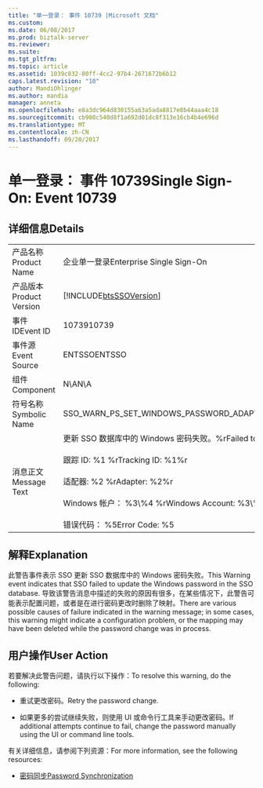 ```yaml
---
title: "单一登录： 事件 10739 |Microsoft 文档"
ms.custom: 
ms.date: 06/08/2017
ms.prod: biztalk-server
ms.reviewer: 
ms.suite: 
ms.tgt_pltfrm: 
ms.topic: article
ms.assetid: 1039c832-80ff-4cc2-97b4-2671672b6b12
caps.latest.revision: "10"
author: MandiOhlinger
ms.author: mandia
manager: anneta
ms.openlocfilehash: e8a3dc964d830155a63a5ada8817e8b44aaa4c18
ms.sourcegitcommit: cb908c540d8f1a692d01dc8f313e16cb4b4e696d
ms.translationtype: MT
ms.contentlocale: zh-CN
ms.lasthandoff: 09/20/2017
---
```

# <a name="single-sign-on-event-10739"></a><span data-ttu-id="e69e8-102">单一登录： 事件 10739</span><span class="sxs-lookup"><span data-stu-id="e69e8-102">Single Sign-On: Event 10739</span></span>
## <a name="details"></a><span data-ttu-id="e69e8-103">详细信息</span><span class="sxs-lookup"><span data-stu-id="e69e8-103">Details</span></span>  
  
|||  
|-|-|  
|<span data-ttu-id="e69e8-104">产品名称</span><span class="sxs-lookup"><span data-stu-id="e69e8-104">Product Name</span></span>|<span data-ttu-id="e69e8-105">企业单一登录</span><span class="sxs-lookup"><span data-stu-id="e69e8-105">Enterprise Single Sign-On</span></span>|  
|<span data-ttu-id="e69e8-106">产品版本</span><span class="sxs-lookup"><span data-stu-id="e69e8-106">Product Version</span></span>|[!INCLUDE[btsSSOVersion](../includes/btsssoversion-md.md)]|  
|<span data-ttu-id="e69e8-107">事件 ID</span><span class="sxs-lookup"><span data-stu-id="e69e8-107">Event ID</span></span>|<span data-ttu-id="e69e8-108">10739</span><span class="sxs-lookup"><span data-stu-id="e69e8-108">10739</span></span>|  
|<span data-ttu-id="e69e8-109">事件源</span><span class="sxs-lookup"><span data-stu-id="e69e8-109">Event Source</span></span>|<span data-ttu-id="e69e8-110">ENTSSO</span><span class="sxs-lookup"><span data-stu-id="e69e8-110">ENTSSO</span></span>|  
|<span data-ttu-id="e69e8-111">组件</span><span class="sxs-lookup"><span data-stu-id="e69e8-111">Component</span></span>|<span data-ttu-id="e69e8-112">N\A</span><span class="sxs-lookup"><span data-stu-id="e69e8-112">N\A</span></span>|  
|<span data-ttu-id="e69e8-113">符号名称</span><span class="sxs-lookup"><span data-stu-id="e69e8-113">Symbolic Name</span></span>|<span data-ttu-id="e69e8-114">SSO_WARN_PS_SET_WINDOWS_PASSWORD_ADAPTER</span><span class="sxs-lookup"><span data-stu-id="e69e8-114">SSO_WARN_PS_SET_WINDOWS_PASSWORD_ADAPTER</span></span>|  
|<span data-ttu-id="e69e8-115">消息正文</span><span class="sxs-lookup"><span data-stu-id="e69e8-115">Message Text</span></span>|<span data-ttu-id="e69e8-116">更新 SSO 数据库中的 Windows 密码失败。%r</span><span class="sxs-lookup"><span data-stu-id="e69e8-116">Failed to update the Windows password in the SSO database.%r</span></span><br /><br /> <span data-ttu-id="e69e8-117">跟踪 ID: %1 %r</span><span class="sxs-lookup"><span data-stu-id="e69e8-117">Tracking ID: %1%r</span></span><br /><br /> <span data-ttu-id="e69e8-118">适配器: %2 %r</span><span class="sxs-lookup"><span data-stu-id="e69e8-118">Adapter: %2%r</span></span><br /><br /> <span data-ttu-id="e69e8-119">Windows 帐户： %3\\%4 %r</span><span class="sxs-lookup"><span data-stu-id="e69e8-119">Windows Account: %3\\%4%r</span></span><br /><br /> <span data-ttu-id="e69e8-120">错误代码： %5</span><span class="sxs-lookup"><span data-stu-id="e69e8-120">Error Code: %5</span></span>|  
  
## <a name="explanation"></a><span data-ttu-id="e69e8-121">解释</span><span class="sxs-lookup"><span data-stu-id="e69e8-121">Explanation</span></span>  
 <span data-ttu-id="e69e8-122">此警告事件表示 SSO 更新 SSO 数据库中的 Windows 密码失败。</span><span class="sxs-lookup"><span data-stu-id="e69e8-122">This Warning event indicates that SSO failed to update the Windows password in the SSO database.</span></span> <span data-ttu-id="e69e8-123">导致该警告消息中描述的失败的原因有很多，在某些情况下，此警告可能表示配置问题，或者是在进行密码更改时删除了映射。</span><span class="sxs-lookup"><span data-stu-id="e69e8-123">There are various possible causes of failure indicated in the warning message; in some cases, this warning might indicate a configuration problem, or the mapping may have been deleted while the password change was in process.</span></span>  
  
## <a name="user-action"></a><span data-ttu-id="e69e8-124">用户操作</span><span class="sxs-lookup"><span data-stu-id="e69e8-124">User Action</span></span>  
 <span data-ttu-id="e69e8-125">若要解决此警告问题，请执行以下操作：</span><span class="sxs-lookup"><span data-stu-id="e69e8-125">To resolve this warning, do the following:</span></span>  
  
-   <span data-ttu-id="e69e8-126">重试更改密码。</span><span class="sxs-lookup"><span data-stu-id="e69e8-126">Retry the password change.</span></span>  
  
-   <span data-ttu-id="e69e8-127">如果更多的尝试继续失败，则使用 UI 或命令行工具来手动更改密码。</span><span class="sxs-lookup"><span data-stu-id="e69e8-127">If additional attempts continue to fail, change the password manually using the UI or command line tools.</span></span>  
  
 <span data-ttu-id="e69e8-128">有关详细信息，请参阅下列资源：</span><span class="sxs-lookup"><span data-stu-id="e69e8-128">For more information, see the following resources:</span></span>  
  
-   [<span data-ttu-id="e69e8-129">密码同步</span><span class="sxs-lookup"><span data-stu-id="e69e8-129">Password Synchronization</span></span>](../core/password-synchronization2.md)